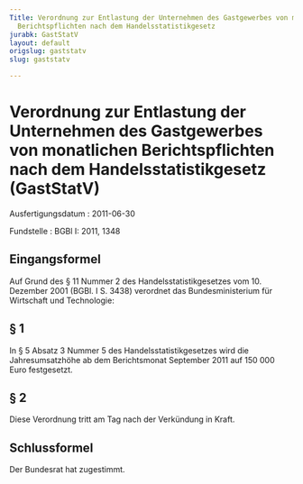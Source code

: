 ```yaml
---
Title: Verordnung zur Entlastung der Unternehmen des Gastgewerbes von monatlichen
  Berichtspflichten nach dem Handelsstatistikgesetz
jurabk: GastStatV
layout: default
origslug: gaststatv
slug: gaststatv

---
```


# Verordnung zur Entlastung der Unternehmen des Gastgewerbes von monatlichen Berichtspflichten nach dem Handelsstatistikgesetz (GastStatV)

Ausfertigungsdatum
:   2011-06-30

Fundstelle
:   BGBl I: 2011, 1348


## Eingangsformel

Auf Grund des § 11 Nummer 2 des Handelsstatistikgesetzes vom 10.
Dezember 2001 (BGBl. I S. 3438) verordnet das Bundesministerium für
Wirtschaft und Technologie:


## § 1

In § 5 Absatz 3 Nummer 5 des Handelsstatistikgesetzes wird die
Jahresumsatzhöhe ab dem Berichtsmonat September 2011 auf 150 000 Euro
festgesetzt.


## § 2

Diese Verordnung tritt am Tag nach der Verkündung in Kraft.


## Schlussformel

Der Bundesrat hat zugestimmt.

